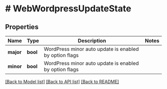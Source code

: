 # # WebWordpressUpdateState

## Properties

Name | Type | Description | Notes
------------ | ------------- | ------------- | -------------
**major** | **bool** | WordPress minor auto update is enabled by option flags |
**minor** | **bool** | WordPress minor auto update is enabled by option flags |

[[Back to Model list]](../../README.md#models) [[Back to API list]](../../README.md#endpoints) [[Back to README]](../../README.md)

